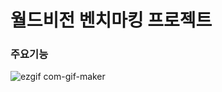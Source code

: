# 월드비전 벤치마킹 프로젝트


### 주요기능

![ezgif com-gif-maker](https://user-images.githubusercontent.com/73590837/97592112-a64b0f00-1a43-11eb-9f9a-8d08221ad3e3.gif)

 

